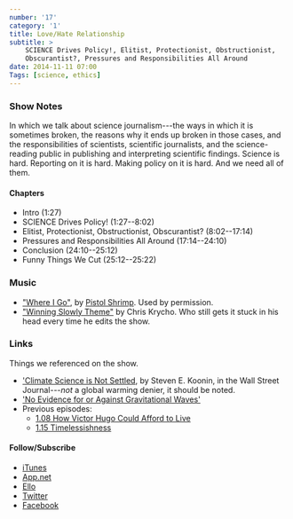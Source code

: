 ```yaml
---
number: '17'
category: '1'
title: Love/Hate Relationship
subtitle: >
    SCIENCE Drives Policy!, Elitist, Protectionist, Obstructionist,
    Obscurantist?, Pressures and Responsibilities All Around
date: 2014-11-11 07:00
Tags: [science, ethics]
---
```


### Show Notes

In which we talk about science journalism---the ways in which it is sometimes
broken, the reasons why it ends up broken in those cases, and the
responsibilities of scientists, scientific journalists, and the science-reading
public in publishing and interpreting scientific findings. Science is hard.
Reporting on it is hard. Making policy on it is hard. And we need all of them.

#### Chapters

  - Intro (1:27)
  - SCIENCE Drives Policy! (1:27--8:02)
  - Elitist, Protectionist, Obstructionist, Obscurantist? (8:02--17:14)
  - Pressures and Responsibilities All Around (17:14--24:10)
  - Conclusion (24:10--25:12)
  - Funny Things We Cut (25:12--25:22)

### Music

  - ["Where I Go"], by [Pistol Shrimp]. Used by permission.
  - ["Winning Slowly Theme"] by Chris Krycho. Who still gets it stuck in his
    head every time he edits the show.

["Where I Go"]: //soundcloud.com/pistol-shrimp/where-i-go/s-56M1k
[Pistol Shrimp]: //www.officialpistolshrimp.com
["Winning Slowly Theme"]: //soundcloud.com/chriskrycho/winning-slowly

### Links

Things we referenced on the show.

  - ['Climate Science is Not Settled][not settled], by Steven E. Koonin, in the
    Wall Street Journal---*not* a global warming denier, it should be noted.
  - ['No Evidence for or Against Gravitational Waves'][gravity]
  - Previous episodes:
      + [1.08 How Victor Hugo Could Afford to Live][1.08]
      + [1.15 Timelessishness][1.15]

[not settled]: //online.wsj.com/articles/climate-science-is-not-settled-1411143565
[gravity]: //www.nature.com/news/no-evidence-for-or-against-gravitational-waves-1.15322
[1.08]: //www.winningslowly.org/1.08/
[1.15]: //www.winningslowly.org/1.15/

#### Follow/Subscribe

  - [iTunes](//itunes.apple.com/us/podcast/winning-slowly/id807603957?mt=2)
  - [App.net](//alpha.app.net/winningslowly)
  - [Ello](//ello.co/winningslowly)
  - [Twitter](//twitter.com/winningslowly)
  - [Facebook](//www.facebook.com/winningslowlypodcast)
